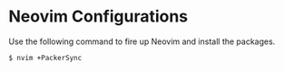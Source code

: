 # Neovim Configurations

Use the following command to fire up Neovim and install the packages.
```
$ nvim +PackerSync
```

